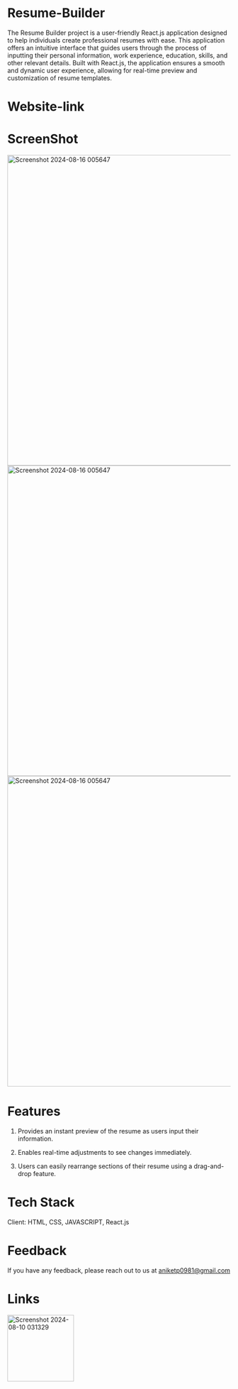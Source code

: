 ﻿# Resume-Builder


The Resume Builder project is a user-friendly React.js application designed to help individuals create professional resumes with ease. This application offers an intuitive interface that guides users through the process of inputting their personal information, work experience, education, skills, and other relevant details. Built with React.js, the application ensures a smooth and dynamic user experience, allowing for real-time preview and customization of resume templates.

# Website-link





# ScreenShot




<img width="700" alt="Screenshot 2024-08-16 005647" src="https://github.com/user-attachments/assets/5d0f01ae-d095-4940-b93a-e70e6e2caf2b">























<img width="700" alt="Screenshot 2024-08-16 005647" src="https://github.com/user-attachments/assets/930ff9a5-d1ff-4dcb-be0a-0403964410c2">
























<img width="700" alt="Screenshot 2024-08-16 005647" src="https://github.com/user-attachments/assets/8d89806a-c394-414b-987f-8a37c77d03e6">

















# Features

1) Provides an instant preview of the resume as users input their information.

2) Enables real-time adjustments to see changes immediately.

3) Users can easily rearrange sections of their resume using a drag-and-drop feature.

# Tech Stack

Client: HTML, CSS, JAVASCRIPT, React.js



# Feedback
If you have any feedback, please reach out to us at aniketp0981@gmail.com



# Links

<a href="https://www.linkedin.com/in/aniket-patil26" ><img width="150" alt="Screenshot 2024-08-10 031329" src="https://github.com/user-attachments/assets/c478f930-ffee-43ce-8303-23f49fde9ed7"></a>


 
